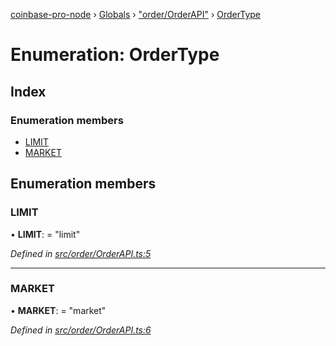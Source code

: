 [coinbase-pro-node](../README.md) › [Globals](../globals.md) › ["order/OrderAPI"](../modules/_order_orderapi_.md) › [OrderType](_order_orderapi_.ordertype.md)

# Enumeration: OrderType

## Index

### Enumeration members

- [LIMIT](_order_orderapi_.ordertype.md#limit)
- [MARKET](_order_orderapi_.ordertype.md#market)

## Enumeration members

### LIMIT

• **LIMIT**: = "limit"

_Defined in [src/order/OrderAPI.ts:5](https://github.com/bennyn/coinbase-pro-node/blob/08c3f97/src/order/OrderAPI.ts#L5)_

---

### MARKET

• **MARKET**: = "market"

_Defined in [src/order/OrderAPI.ts:6](https://github.com/bennyn/coinbase-pro-node/blob/08c3f97/src/order/OrderAPI.ts#L6)_
